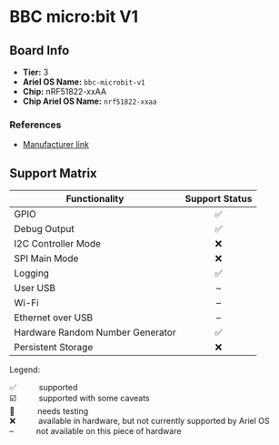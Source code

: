 # BBC micro:bit V1

## Board Info

- **Tier:** 3
- **Ariel OS Name:** `bbc-microbit-v1`
- **Chip:** nRF51822-xxAA
- **Chip Ariel OS Name:** `nrf51822-xxaa`

### References

- [Manufacturer link](https://web.archive.org/web/20250109121140/https://microbit.org/get-started/features/overview/#original-micro:bit)

## Support Matrix

|Functionality|Support Status|
|---|:---:|
|GPIO|<span title="supported">✅</span>|
|Debug Output|<span title="supported">✅</span>|
|I2C Controller Mode|<span title="available in hardware, but not currently supported by Ariel OS">❌</span>|
|SPI Main Mode|<span title="available in hardware, but not currently supported by Ariel OS">❌</span>|
|Logging|<span title="supported">✅</span>|
|User USB|<span title="not available on this piece of hardware">–</span>|
|Wi-Fi|<span title="not available on this piece of hardware">–</span>|
|Ethernet over USB|<span title="not available on this piece of hardware">–</span>|
|Hardware Random Number Generator|<span title="supported">✅</span>|
|Persistent Storage|<span title="available in hardware, but not currently supported by Ariel OS">❌</span>|

<p>Legend:</p>

<dl>
  <div>
    <dt>✅</dt><dd>supported</dd>
  </div>
  <div>
    <dt>☑️</dt><dd>supported with some caveats</dd>
  </div>
  <div>
    <dt>🚦</dt><dd>needs testing</dd>
  </div>
  <div>
    <dt>❌</dt><dd>available in hardware, but not currently supported by Ariel OS</dd>
  </div>
  <div>
    <dt>–</dt><dd>not available on this piece of hardware</dd>
  </div>
</dl>
<style>
dt, dd {
  display: inline;
}
</style>